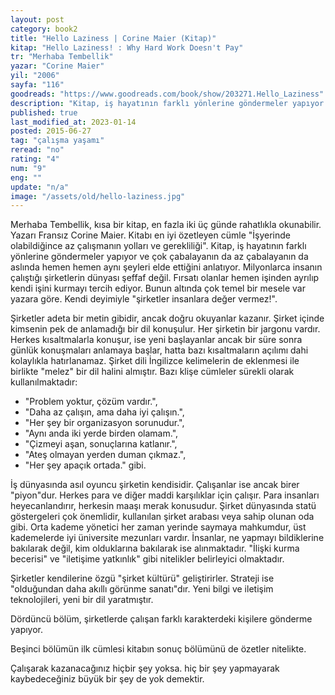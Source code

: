 ```yaml
---
layout: post
category: book2
title: "Hello Laziness | Corine Maier (Kitap)"
kitap: "Hello Laziness! : Why Hard Work Doesn't Pay"
tr: "Merhaba Tembellik"
yazar: "Corine Maier"
yil: "2006"
sayfa: "116"
goodreads: "https://www.goodreads.com/book/show/203271.Hello_Laziness"
description: "Kitap, iş hayatının farklı yönlerine göndermeler yapıyor ve çok çabalayanın da az çabalayanın da aslında hemen hemen aynı şeyleri elde ettiğini anlatıyor."
published: true
last_modified_at: 2023-01-14
posted: 2015-06-27
tag: "çalışma yaşamı"
reread: "no"
rating: "4"
num: "9"
eng: ""
update: "n/a"
image: "/assets/old/hello-laziness.jpg"
---
```


Merhaba Tembellik, kısa bir kitap, en fazla iki üç günde rahatlıkla okunabilir. Yazarı Fransız Corine Maier. Kitabı en iyi özetleyen cümle "İşyerinde olabildiğince az çalışmanın yolları ve gerekliliği". Kitap, iş hayatının farklı yönlerine göndermeler yapıyor ve çok çabalayanın da az çabalayanın da aslında hemen hemen aynı şeyleri elde ettiğini anlatıyor. Milyonlarca insanın çalıştığı şirketlerin dünyası şeffaf değil. Fırsatı olanlar hemen işinden ayrılıp kendi işini kurmayı tercih ediyor. Bunun altında çok temel bir mesele var yazara göre. Kendi deyimiyle "şirketler insanlara değer vermez!".

Şirketler adeta bir metin gibidir, ancak doğru okuyanlar kazanır. Şirket içinde kimsenin pek de anlamadığı bir dil konuşulur. Her şirketin bir jargonu vardır. Herkes kısaltmalarla konuşur, ise yeni başlayanlar ancak bir süre sonra günlük konuşmaları anlamaya başlar, hatta bazı kısaltmaların açılımı dahi kolaylıkla hatırlanamaz. Şirket dili İngilizce kelimelerin de eklenmesi ile birlikte "melez" bir dil halini almıştır. Bazı klişe cümleler sürekli olarak kullanılmaktadır:

- "Problem yoktur, çözüm vardır.",
- "Daha az çalışın, ama daha iyi çalışın.",
- "Her şey bir organizasyon sorunudur.",
- "Aynı anda iki yerde birden olamam.",
- "Çizmeyi aşan, sonuçlarına katlanır.",
- "Ateş olmayan yerden duman çıkmaz.",
- "Her şey apaçık ortada." gibi.

İş dünyasında asıl oyuncu şirketin kendisidir. Çalışanlar ise ancak birer "piyon"dur. Herkes para ve diğer maddi karşılıklar için çalışır. Para insanları heyecanlandırır, herkesin maaşı merak konusudur. Şirket dünyasında statü göstergeleri çok önemlidir, kullanılan şirket arabası veya sahip olunan oda gibi. Orta kademe yönetici her zaman yerinde saymaya mahkumdur, üst kademelerde iyi üniversite mezunları vardır. İnsanlar, ne yapmayı bildiklerine bakılarak değil, kim olduklarına bakılarak ise alınmaktadır. "İlişki kurma becerisi" ve "iletişime yatkınlık" gibi nitelikler belirleyici olmaktadır.

Şirketler kendilerine özgü "şirket kültürü" geliştirirler. Strateji ise "olduğundan daha akıllı görünme sanatı"dır. Yeni bilgi ve iletişim teknolojileri, yeni bir dil yaratmıştır.

Dördüncü bölüm, şirketlerde çalışan farklı karakterdeki kişilere gönderme yapıyor.

Beşinci bölümün ilk cümlesi kitabın sonuç bölümünü de özetler nitelikte.

Çalışarak kazanacağınız hiçbir şey yoksa. hiç bir şey yapmayarak kaybedeceğiniz büyük bir şey de yok demektir.
